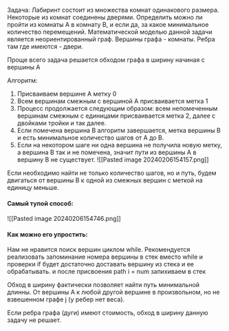 Задача:
	Лабиринт состоит из множества комнат одинакового размера. Некоторые из комнат соединены дверями. Определить можно ли пройти из комнаты A в комнату B, и если да, за какое минимальное количество перемещений. Математической моделью данной задачи является неориентированный граф. Вершины графа - комнаты. Ребра там где имеются - двери. 

Проще всего задача решается обходом графа в ширину начиная с вершины A


Алгоритм:
1. Присваиваем вершине A метку 0
2. Всем вершинам смежным с вершиной A присваивается метка 1
3. Процесс продолжается следующим образом: всем непомеченным вершинам смежным с единицами присваивается метка 2, далее с двойками тройки и так далее.
4. Если помечена вершина B алгоритм завершается, метка вершины B и есть минимальное количество шагов от A до B. 
5. Если на некотором шаге ни одна вершина не получила новую метку, а вершина B так и не помечена, значит пути из вершины A в вершину B не существует.
 ![[Pasted image 20240206154157.png]]

Если необходимо найти не только количество шагов, но и путь, будем двигаться от вершины B к одной из смежных вершин с меткой на единицу меньше. 

#### Самый тупой способ:
![[Pasted image 20240206154746.png]]

#### Как можно его упростить:
Нам не нравится поиск вершин циклом while. 
Рекомендуется реализовать запоминание номера вершины в стек 
вместо while и проверки if будет достаточно доставать вершину из стека и ее обрабатывать.
и после присвоения path i = num запихиваем в стек 


Обход в ширину фактически позволяет найти путь минимальной длинны. От вершины A к любой другой вершине в произвольном, но не взвешенном графе j (у ребер нет веса).

Если ребра графа (дуги) имеют стоимость, обход в ширину данную задачу не решает.


